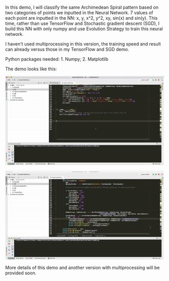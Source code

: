 In this demo, I will classify the same Archimedean Spiral pattern based on two categories of points we inputted
in the Neural Network. 7 values of each point are inputted in the NN: x, y, x^2, y^2, xy, sin(x) and sin(y).
This time, rather than use TensorFlow and Stochastic gradient descent (SGD), I build this NN with only numpy and use Evolution Strategy to train this neural network.

I haven't used multiprocessing in this version, the training speed and result can already versus those in my TensorFlow
and SGD demo.

Python packages needed: 1. Numpy; 2. Matplotlib

The demo looks like this:

<a><img src="Gifs&Images/SupervisedES1.gif"></a>

<a><img src="Gifs&Images/SupervisedES2.gif"></a>

More details of this demo and another version with multiprocessing will be provided soon.
